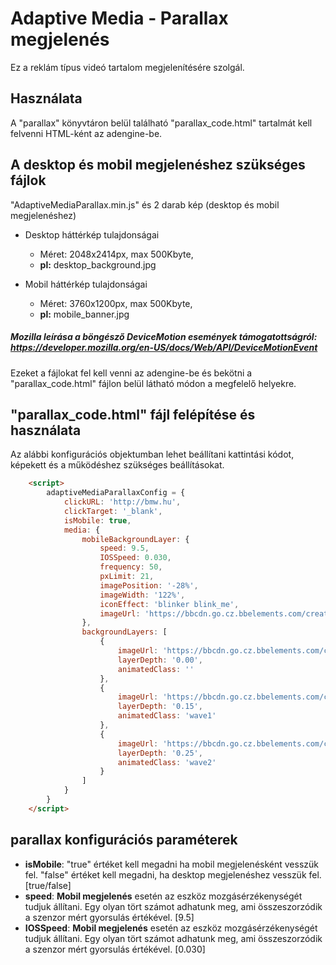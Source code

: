 # Adaptive Media - Parallax megjelenés

Ez a reklám típus videó tartalom megjelenítésére szolgál.

## Használata

A "parallax" könyvtáron belül található "parallax_code.html" tartalmát kell felvenni HTML-ként az adengine-be.

## A desktop és mobil megjelenéshez szükséges fájlok

"AdaptiveMediaParallax.min.js" és 2 darab kép (desktop és mobil megjelenéshez)

* Desktop háttérkép tulajdonságai
    * Méret: 2048x2414px, max 500Kbyte,
    * **pl:** desktop_background.jpg

* Mobil háttérkép tulajdonságai
    * Méret: 3760x1200px, max 500Kbyte,
    * **pl:** mobile_banner.jpg

##### Mozilla leírása a böngésző DeviceMotion események támogatottságról: https://developer.mozilla.org/en-US/docs/Web/API/DeviceMotionEvent

Ezeket a fájlokat fel kell venni az adengine-be és bekötni a "parallax_code.html" fájlon belül látható módon a megfelelő helyekre.

## "parallax_code.html" fájl felépítése és használata

Az alábbi konfigurációs objektumban lehet beállítani kattintási kódot, képekett és a működéshez szükséges beállításokat.

```html
    <script>
        adaptiveMediaParallaxConfig = {
            clickURL: 'http://bmw.hu',
            clickTarget: '_blank',
            isMobile: true,
            media: {
                mobileBackgroundLayer: {
                    speed: 9.5,
                    IOSSpeed: 0.030,
                    frequency: 50,
                    pxLimit: 21,
                    imagePosition: '-28%',
                    imageWidth: '122%',
                    iconEffect: 'blinker blink_me',
                    imageUrl: 'https://bbcdn.go.cz.bbelements.com/creatives/....../...../.../mobile_banner.jpg',
                },
                backgroundLayers: [
                    {
                        imageUrl: 'https://bbcdn.go.cz.bbelements.com/creatives/....../...../.../desktop_background.jpg',
                        layerDepth: '0.00',
                        animatedClass: ''
                    },
                    {
                        imageUrl: 'https://bbcdn.go.cz.bbelements.com/creatives/....../...../.../gate_layer_2_.png',
                        layerDepth: '0.15',
                        animatedClass: 'wave1'
                    },
                    {
                        imageUrl: 'https://bbcdn.go.cz.bbelements.com/creatives/....../...../.../gate_layer_3_.png',
                        layerDepth: '0.25',
                        animatedClass: 'wave2'
                    }
                ]
            }
        }
    </script>
```

## parallax konfigurációs paraméterek
* **isMobile**: "true" értéket kell megadni ha mobil megjelenésként vesszük fel. "false" értéket kell megadni, ha desktop megjelenéshez vesszük fel. [true/false]
* **speed**: **Mobil megjelenés** esetén az eszköz mozgásérzékenységét tudjuk állítani. Egy olyan tört számot adhatunk meg, ami összeszorzódik a szenzor mért gyorsulás értékével. [9.5]
* **IOSSpeed**: **Mobil megjelenés** esetén az eszköz mozgásérzékenységét tudjuk állítani. Egy olyan tört számot adhatunk meg, ami összeszorzódik a szenzor mért gyorsulás értékével. [0.030]

